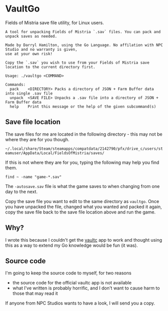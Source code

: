 # VaultGo
Fields of Mistria save file utility, for Linux users.

```
A tool for unpacking Fields of Mistria `.sav` files. You can pack and unpack saves as needed.

Made by Darryl Hamilton, using the Go Language. No affilation with NPC Studio and no warranty is given,
use at your own risk!

Copy the `.sav` you wish to use from your Fields of Mistria save location to the current directory first.

Usage: ./vaultgo <COMMAND>

Commands:
  pack    <DIRECTORY> Packs a directory of JSON + Farm Buffer data into single .sav file
  unpack  <SAVE FILE> Unpacks a .sav file into a directory of JSON + Farm Buffer data
  help    Print this message or the help of the given subcommand(s)
```

## Save file location
The save files for me are located in the following directory - this may not be where they are for you though.

`~/.local/share/Steam/steamapps/compatdata/2142790/pfx/drive_c/users/steamuser/AppData/Local/FieldsOfMistria/saves/`

If this is not where they are for you, typing the following may help you find them.

`find ~ -name "game-*.sav"`

The `-autosave.sav` file is what the game saves to when changing from one day to the next.

Copy the save file you want to edit to the same directory as `vaultgo`. Once you have unpacked the file, changed what you wanted and packed it again, copy the save file back to the save file location above and run the game.

## Why?

I wrote this because I couldn't get the [vaultc](https://github.com/NPC-Studio/vaultc) app to work and thought using this as a way to extend my Go
knowledge would be fun (it was).

## Source code

I'm going to keep the source code to myself, for two reasons
 - the source code for the official vaultc app is not available
 - what I've written is probably horrific, and I don't want to cause harm to those that may read it

If anyone from NPC Studios wants to have a look, I will send you a copy.
